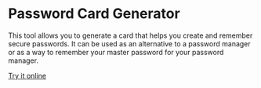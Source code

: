 # Password Card Generator
This tool allows you to generate a card that helps you create and remember secure passwords. It can be used as an alternative to a password manager or as a way to remember your master password for your password manager.

[Try it online](https://dragere.github.io/passwordcard/)

